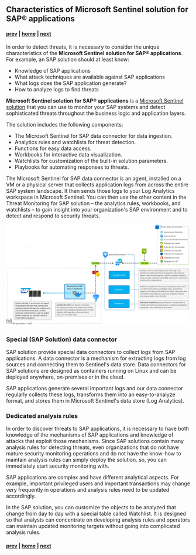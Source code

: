 ## Characteristics of Microsoft Sentinel solution for SAP® applications

#### [prev](./MicrosoftSentinel.md) | [home](./introduction.md)  | [next](./SAPConfig.md)

In order to detect threats, it is necessary to consider the unique characteristics of the **Microsoft Sentinel solution for SAP® applications**. For example, an SAP solution should at least know:

- Knowledge of SAP applications
- What attack techniques are available against SAP applications
- What logs does the SAP application generate?
- How to analyze logs to find threats

**Microsoft Sentinel solution for SAP® applications** is a [Microsoft Sentinel solution](https://learn.microsoft.com/en-us/azure/sentinel/sentinel-solutions) that you can use to monitor your SAP systems and detect sophisticated threats throughout the business logic and application layers.


The solution includes the following components:

- The Microsoft Sentinel for SAP data connector for data ingestion.
- Analytics rules and watchlists for threat detection.
- Functions for easy data access.
- Workbooks for interactive data visualization.
- Watchlists for customization of the built-in solution parameters.
- Playbooks for automating responses to threats.

The Microsoft Sentinel for SAP data connector is an agent, installed on a VM or a physical server that collects application logs from across the entire SAP system landscape. It then sends those logs to your Log Analytics workspace in Microsoft Sentinel. You can then use the other content in the Threat Monitoring for SAP solution – the analytics rules, workbooks, and watchlists – to gain insight into your organization's SAP environment and to detect and respond to security threats.

![SAP Diagram](/content/sap-on-azure/images/SAP-diagram.png)

### Special (SAP Solution) data connector

SAP solution provide special data connectors to collect logs from SAP applications. A data connector is a mechanism for extracting logs from log sources and connecting them to Sentinel's data store. Data connectors for SAP solutions are designed as containers running on Linux and can be deployed anywhere, on-premises or in the cloud.

SAP applications generate several important logs and our data connector regularly collects these logs, transforms them into an easy-to-analyze format, and stores them in Microsoft Sentinel's data store (Log Analytics).

### Dedicated analysis rules

In order to discover threats to SAP applications, it is necessary to have both knowledge of the mechanisms of SAP applications and knowledge of attacks that exploit those mechanisms. Since SAP solutions contain many analysis rules for detecting threats, even organizations that do not have mature security monitoring operations and do not have the know-how to maintain analysis rules can simply deploy the solution. so, you can immediately start security monitoring with.

SAP applications are complex and have different analytical aspects. For example, important privileged users and important transactions may change very frequently in operations and analysis rules need to be updated accordingly. 

In the SAP solution, you can customize the objects to be analyzed that change from day to day with a special table called Watchlist. It is designed so that analysts can concentrate on developing analysis rules and operators can maintain updated monitoring targets without going into complicated analysis rules.

#### [prev](./MicrosoftSentinel.md) | [home](./introduction.md)  | [next](./SAPConfig.md)
